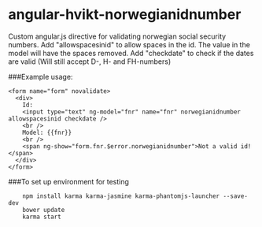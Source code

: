 # angular-hvikt-norwegianidnumber
Custom angular.js directive for validating norwegian social security numbers.
Add "allowspacesinid" to allow spaces in the id. The value in the model will have the spaces removed.
Add "checkdate" to check if the dates are valid (Will still accept D-, H- and FH-numbers)


###Example usage:
```
<form name="form" novalidate>
  <div>
	Id:
	<input type="text" ng-model="fnr" name="fnr" norwegianidnumber allowspacesinid checkdate />
	<br />
	Model: {{fnr}}
	<br />
    <span ng-show="form.fnr.$error.norwegianidnumber">Not a valid id!</span>
  </div>  
</form>
```

###To set up environment for testing
```
	npm install karma karma-jasmine karma-phantomjs-launcher --save-dev
	bower update
	karma start
```